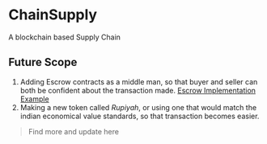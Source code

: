 # ChainSupply
A blockchain based Supply Chain

## Future Scope
1. Adding Escrow contracts as a middle man, so that buyer and seller can both be confident about the transaction made. [Escrow Implementation Example](https://medium.com/@pranav.89/smart-contracting-simplified-escrow-in-solidity-ethereum-b19761e8fe74)
2. Making a new token called *Rupiyah*, or using one that would match the indian economical value standards, so that transaction becomes easier.

> Find more and update here

